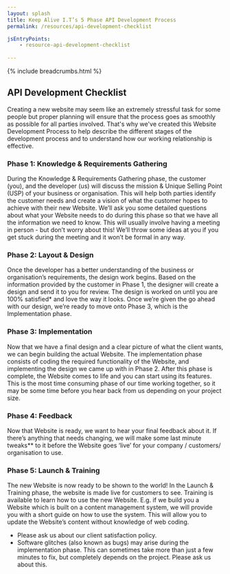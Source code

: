 ```yaml
---
layout: splash
title: Keep Alive I.T’s 5 Phase API Development Process
permalink: /resources/api-development-checklist

jsEntryPoints:
    - resource-api-development-checklist
    
---
```


{% include breadcrumbs.html %}

## API Development Checklist
Creating a new website may seem like an extremely stressful task for some people but proper planning will ensure that the process goes as smoothly as possible for all parties involved. That's why we've created this Website Development Process to help describe the different stages of the development process and to understand how our working relationship is effective. 

### Phase 1: Knowledge & Requirements Gathering
During the Knowledge & Requirements Gathering phase, the customer (you), and the developer (us) will discuss the mission & Unique Selling Point (USP) of your business or organisation. This will help both parties identify the customer needs and create a vision of what the customer hopes to achieve with their new Website. We’ll ask you some detailed questions about what your Website needs to do during this phase so that we have all the information we need to know. This will usually involve having a meeting in person - but don’t worry about this! We’ll throw some ideas at you if you get stuck during the meeting and it won’t be formal in any way.

### Phase 2: Layout & Design
Once the developer has a better understanding of the business or organisation’s requirements, the design work begins. Based on the information provided by the customer in Phase 1, the designer will create a design and send it to you for review. The design is worked on until you are 100% satisfied* and love the way it looks. Once we’re given the go ahead with our design, we’re ready to move onto Phase 3, which is the Implementation phase.

### Phase 3: Implementation
Now that we have a final design and a clear picture of what the client wants, we can begin building the actual Website. The implementation phase consists of coding the required functionality of the Website, and implementing the design we came up with in Phase 2. 
After this phase is complete, the Website comes to life and you can start using its features. This is the most time consuming phase of our time working together, so it may be some time before you hear back from us depending on your project size.

### Phase 4: Feedback 
Now that Website is ready, we want to hear your final feedback about it. If there’s anything that needs changing, we will make some last minute tweaks** to it before the Website goes ‘live’ for your company / customers/ organisation to use.

### Phase 5: Launch & Training
The new Website is now ready to be shown to the world! In the Launch & Training phase, the website is made live for customers to see. Training is available to learn how to use the new Website. E.g. if we build you a Website which is built on a content management system, we will provide you with a short guide on how to use the system. This will allow you to update the Website’s content without knowledge of web coding.

* Please ask us about our client satisfaction policy.
* Software glitches (also known as bugs) may arise during the implementation phase. This can sometimes take more than just a few minutes to fix, but completely depends on the project. Please ask us about this.